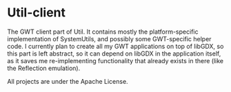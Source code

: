 Util-client
===========

The GWT client part of Util. It contains mostly the platform-specific
implementation of SystemUtils, and possibly some GWT-specific helper code. I
currently plan to create all my GWT applications on top of libGDX, so this part
is left abstract, so it can depend on libGDX in the application itself, as it
saves me re-implementing functionality that already exists in there (like the
Reflection emulation).

All projects are under the Apache License.

